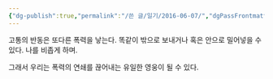 ```yaml
---
{"dg-publish":true,"permalink":"/쓴 글/일기/2016-06-07/","dgPassFrontmatter":true}
---
```


고통의 반동은 또다른 폭력을 낳는다.
똑같이 밖으로 보내거나 혹은 안으로 밀어넣을 수 있다.
나를 비좁게 하며.

그래서 우리는 폭력의 연쇄를 끊어내는 유일한 영웅이 될 수 있다.